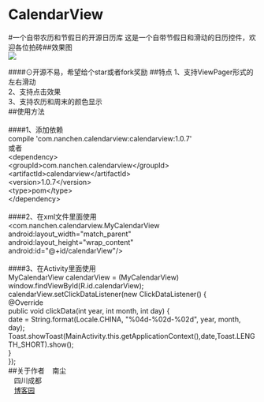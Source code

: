 # CalendarView
#一个自带农历和节假日的开源日历库
这是一个自带节假日和滑动的日历控件，欢迎各位拍砖##效果图<br>
![](https://github.com/nanchen2251/CalendarView/blob/master/GIF.gif)

####⊙开源不易，希望给个star或者fork奖励
##特点
  1、支持ViewPager形式的左右滑动<br>
  2、支持点击效果<br>
  3、支持农历和周末的颜色显示<br>
##使用方法<br>
  <br>####1、添加依赖<br>
  compile 'com.nanchen.calendarview:calendarview:1.0.7'<br>
  或者<br>
  \<dependency\><br>
  \<groupId>com.nanchen.calendarview\</groupId><br>
  \<artifactId>calendarview\</artifactId><br>
  \<version>1.0.7\</version><br>
  \<type>pom\</type><br>
\</dependency><br>
  <br>####2、在xml文件里面使用<br>
  \<com.nanchen.calendarview.MyCalendarView<br>
        android:layout_width="match_parent"<br>
        android:layout_height="wrap_content"<br>
        android:id="@+id/calendarView"/><br>
  <br>####3、在Activity里面使用<br>
  MyCalendarView calendarView = (MyCalendarView) window.findViewById(R.id.calendarView);<br>
  calendarView.setClickDataListener(new ClickDataListener() {<br>
       @Override<br>
       public void clickData(int year, int month, int day) {<br>
           date = String.format(Locale.CHINA, "%04d-%02d-%02d", year, month, day);<br>
           Toast.showToast(MainActivity.this.getApplicationContext(),date,Toast.LENGTH_SHORT).show();<br>
           }<br>
       });<br>
##关于作者
    南尘<br>
    四川成都<br>
    [博客园](http://www.cnblogs.com/liushilin/)
